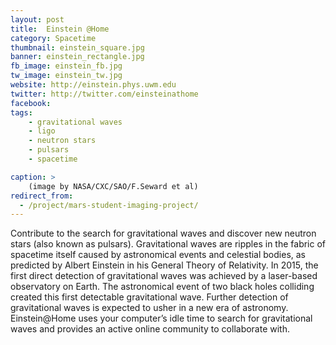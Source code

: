 ```yaml
---
layout: post
title:  Einstein @Home
category: Spacetime
thumbnail: einstein_square.jpg
banner: einstein_rectangle.jpg
fb_image: einstein_fb.jpg
tw_image: einstein_tw.jpg
website: http://einstein.phys.uwm.edu
twitter: http://twitter.com/einsteinathome
facebook:
tags:
    - gravitational waves
    - ligo
    - neutron stars
    - pulsars
    - spacetime

caption: >
    (image by NASA/CXC/SAO/F.Seward et al)
redirect_from:
  - /project/mars-student-imaging-project/    
---
```

Contribute to the search for gravitational waves and discover new neutron stars (also known as pulsars). Gravitational waves are ripples in the fabric of spacetime itself caused by astronomical events and celestial bodies, as predicted by Albert Einstein in his General Theory of Relativity. In 2015, the first direct detection of gravitational waves was achieved by a laser-based observatory on Earth. The astronomical event of two black holes colliding created this first detectable gravitational wave. Further detection of gravitational waves is expected to usher in a new era of astronomy. Einstein@Home uses your computer’s idle time to search for gravitational waves and provides an active online community to collaborate with.

